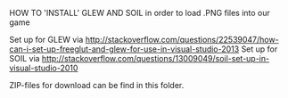 HOW TO 'INSTALL' GLEW AND SOIL
in order to load .PNG files into our game

Set up for GLEW via http://stackoverflow.com/questions/22539047/how-can-i-set-up-freeglut-and-glew-for-use-in-visual-studio-2013
Set up for SOIL via http://stackoverflow.com/questions/13009049/soil-set-up-in-visual-studio-2010

ZIP-files for download can be find in this folder.